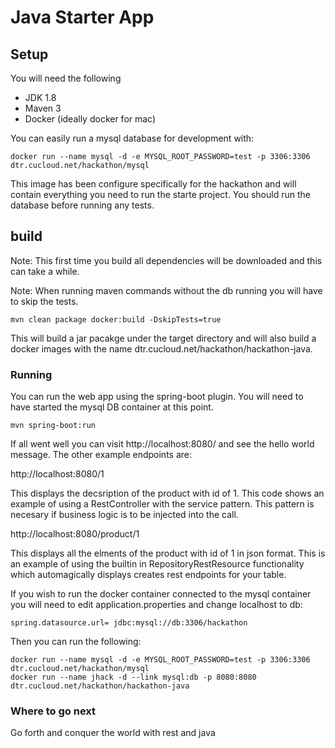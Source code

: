 # Java Starter App

## Setup

You will need the following

* JDK 1.8 
* Maven 3
* Docker (ideally docker for mac)

You can easily run a mysql database for development with:

```
docker run --name mysql -d -e MYSQL_ROOT_PASSWORD=test -p 3306:3306 dtr.cucloud.net/hackathon/mysql
```

This image has been configure specifically for the hackathon and will contain everything you need to run the starte project.
You should run the database before running any tests.

## build


Note: This first time you build all dependencies will be downloaded and this can take a while.

Note: When running maven commands without the db running you will have to skip the tests.


```
mvn clean package docker:build -DskipTests=true
```

This will build a jar pacakge under the target directory and will also build a docker images with the name dtr.cucloud.net/hackathon/hackathon-java.


### Running

You can run the web app using the spring-boot plugin.  You will need to have started the mysql DB container at this point.

```
mvn spring-boot:run
```

If all went well you can visit http://localhost:8080/ and see the hello world message.  The other example endpoints are:

http://localhost:8080/1 

This displays the decsription of the product with id of 1.  This code shows an example of using a RestController with the 
service pattern.  This pattern is necesary if business logic is to be injected into the call.

http://localhost:8080/product/1

This displays all the elments of the product with id of 1 in json format.  This is an example of using the builtin in 
RepositoryRestResource functionality which automagically displays creates rest endpoints for your table.

If you wish to run the docker container connected to the mysql container you will need to edit application.properties and change 
localhost to db:

```
spring.datasource.url= jdbc:mysql://db:3306/hackathon
```

Then you can run the following:

```
docker run --name mysql -d -e MYSQL_ROOT_PASSWORD=test -p 3306:3306 dtr.cucloud.net/hackathon/mysql
docker run --name jhack -d --link mysql:db -p 8080:8080 dtr.cucloud.net/hackathon/hackathon-java
```

### Where to go next

Go forth and conquer the world with rest and java

